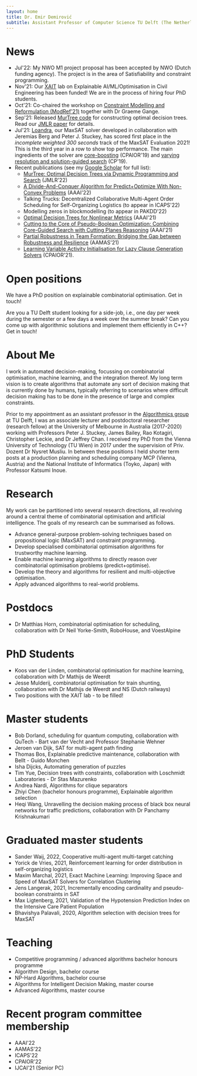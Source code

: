 ```yaml
---
layout: home
title: Dr. Emir Demirović
subtitle: Assistant Professor of Computer Science TU Delft (The Netherlands)
---
```


# News

* Jul'22: My NWO M1 project proposal has been accepted by NWO (Dutch funding agency). The project is in the area of Satisfiability and constraint programming.
* Nov'21: Our [XAIT](https://www.tudelft.nl/ai/xait-lab?languageSelect=UK&searchCriteria[0][key]=keywords&searchCriteria[0][values][]=XAITLab&searchCriteria[1][key]=Resultsperpage&searchCriteria[1][values][]=50) lab on Explainable AI/ML/Optimisation in Civil Engineering has been funded! We are in the process of hiring four PhD students.
* Oct'21: Co-chaired the workshop on [Constraint Modelling and Reformulation (ModRef'21)](https://modref.github.io/ModRef2021.html) together with Dr Graeme Gange.
* Sep'21: Released [MurTree code](https://bitbucket.org/EmirD/murtree) for constructing optimal decision trees. Read our [JMLR paper](https://jmlr.org/papers/v23/20-520.html) for details.
* Jul'21: [Loandra](https://github.com/jezberg/loandra), our MaxSAT solver developed in collaboration with Jeremias Berg and Peter J. Stuckey, has scored first place in the _incomplete weighted 300 seconds_ track of the MaxSAT Evaluation 2021! This is the third year in a row to show top performance. The main ingredients of the solver are [core-boosting](https://www.cs.helsinki.fi/u/jezberg/papers/CPAIOR2019_Berg_Demirovic_Stuckey.pdf) (CPAIOR'19) and [varying resolution and solution-guided search](https://link.springer.com/chapter/10.1007/978-3-030-30048-7_11) (CP'19).
* Recent publications (see my [Google Scholar](https://scholar.google.com/citations?hl=en&user=QUhD6A0AAAAJ&view_op=list_works&sortby=pubdate) for full list): 
	- [MurTree: Optimal Decision Trees via Dynamic Programming and Search](https://jmlr.org/papers/v23/20-520.html) (JMLR'22)
	- [A Divide-And-Conquer Algorithm for Predict+Optimize With Non-Convex Problems](https://www.aaai.org/AAAI22Papers/AAAI-8296.GulerA.pdf) (AAAI'22)
	- Talking Trucks: Decentralized Collaborative Multi-Agent Order Scheduling for Self-Organizing Logistics (to appear in ICAPS'22)
	- Modelling zeros in blockmodelling (to appear in PAKDD'22)
	- [Optimal Decision Trees for Nonlinear Metrics](https://ojs.aaai.org/index.php/AAAI/article/view/16490) (AAAI'21) 
	- [Cutting to the Core of Pseudo-Boolean Optimization: Combining Core-Guided Search with Cutting Planes Reasoning](https://www.csc.kth.se/~jakobn/research/CuttingToTheCore_AAAI.pdf) (AAAI'21)
	- [Partial Robustness in Team Formation: Bridging the Gap between Robustness and Resilience](https://www.ifaamas.org/Proceedings/aamas2021/pdfs/p1154.pdf) (AAMAS'21)
	- [Learning Variable Activity Initialisation for Lazy Clause Generation Solvers](https://link.springer.com/chapter/10.1007/978-3-030-78230-6_4) (CPAIOR'21).


# Open positions

We have a PhD position on explainable combinatorial optimisation. Get in touch!

Are you a TU Delft student looking for a side-job, i.e., one day per week during the semester or a few days a week over the summer break? Can you come up with algorithmic solutions and implement them efficiently in C++? Get in touch!

# About Me

I work in automated decision-making, focussing on combinatorial optimisation, machine learning, and the integration thereof. My long term vision is to create algorithms that automate any sort of decision making that is currently done by humans, typically referring to scenarios where difficult decision making has to be done in the presence of large and complex constraints.

Prior to my appointment as an assistant professor in the [Algorithmics group](https://www.tudelft.nl/ewi/over-de-faculteit/afdelingen/software-technology/algorithmics/) at TU Delft, I was an associate lecturer and postdoctoral researcher (research fellow) at the University of Melbourne in Australia (2017-2020) working with Professors Peter J. Stuckey, James Bailey, Rao Kotagiri, Christopher Leckie, and Dr Jeffrey Chan. I received my PhD from the Vienna University of Technology (TU Wien) in 2017 under the supervision of Priv. Dozent Dr Nysret Musliu. In between these positions I held shorter term posts at a production planning and scheduling company MCP (Vienna, Austria) and the National Institute of Informatics (Toyko, Japan) with Professor Katsumi Inoue.

# Research

My work can be partitioned into several research directions, all revolving around a central theme of combinatorial optimisation and artificial intelligence. The goals of my research can be summarised as follows.

* Advance general-purpose problem-solving techniques based on propositional logic (MaxSAT) and constraint programming.
* Develop specialised combinatorial optimisation algorithms for trustworthy machine learning.
* Enable machine learning algorithms to directly reason over combinatorial optimisation problems (predict+optimise).
* Develop the theory and algorithms for resilient and multi-objective optimisation.
* Apply advanced algorithms to real-world problems.

# Postdocs 

* Dr Matthias Horn, combinatorial optimisation for scheduling, collaboration with Dr Neil Yorke-Smith, RoboHouse, and VoestAlpine

# PhD Students

* Koos van der Linden, combinatorial optimisation for machine learning, collaboration with Dr Mathijs de Weerdt
* Jesse Mulderij, combinatorial optimisation for train shunting, collaboration with Dr Mathijs de Weerdt and NS (Dutch railways)
* Two positions with the XAIT lab - to be filled!

# Master students

* Bob Dorland, scheduling for quantum computing, collaboration with QuTech - Bart van der Vecht and Professor Stephanie Wehner
* Jeroen van Dijk, SAT for multi-agent path finding
* Thomas Bos, Explainable predictive maintenance, collaboration with Bellt - Guido Monchen
* Isha Dijcks, Automating generation of puzzles
* Tim Yue, Decision trees with constraints, collaboration with Loschmidt Laboratories - Dr Stas Mazurenko
* Andrea Nardi, Algorithms for clique separators
* Zhiyi Chen (bachelor honours programme), Explainable algorithm selection
* Heqi Wang, Unravelling the decision making process of black box neural networks for traffic predictions, collaboration with Dr Panchamy Krishnakumari

# Graduated master students

* Sander Waij, 2022, Cooperative multi-agent multi-target catching
* Yorick de Vries, 2021, Reinforcement learning for order distribution in self-organizing logistics
* Maxim Marchal, 2021, Exact Machine Learning: Improving Space and Speed of MaxSAT Solvers for Correlation Clustering
* Jens Langerak, 2021, Incrementally encoding cardinality and pseudo-boolean constraints in SAT
* Max Ligtenberg, 2021, Validation of the Hypotension Prediction Index on the Intensive Care Patient Population
* Bhavishya Palavali, 2020, Algorithm selection with decision trees for MaxSAT

# Teaching

* Competitive programming / advanced algorithms bachelor honours programme
* Algorithm Design, bachelor course
* NP-Hard Algorithms, bachelor course
* Algorithms for Intelligent Decision Making, master course
* Advanced Algorithms, master course

# Recent program committee membership
* AAAI'22
* AAMAS'22
* ICAPS'22
* CPAIOR'22
* IJCAI'21 (Senior PC)
